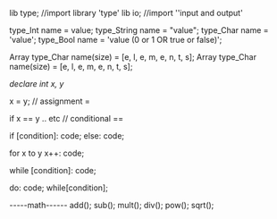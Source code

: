 lib type; //import library 'type'
lib io; //import ''input and output'

type_Int name = value;
type_String name = "value";
type_Char name = 'value';
type_Bool name = 'value (0 or 1 OR true or false)';

Array type_Char name(size) = [e, l, e, m, e, n, t, s];
Array type_Char name(size) = [e, l, e, m, e, n, t, s];

*declare int x, y*


x = y;              // assignment =

if x == y .. etc          // conditional ==



if [condition]:
    code;
else:
    code;



for x to y x++:
    code;
    
    


while [condition]:
    code;  
    

do:
    code;
while[condition];

-----math------
add();
sub();
mult();
div();
pow();
sqrt();
